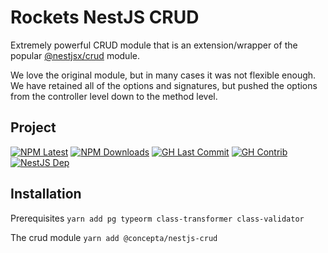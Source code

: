 # Rockets NestJS CRUD

Extremely powerful CRUD module that is an extension/wrapper of the popular [@nestjsx/crud](https://github.com/nestjsx/crud) module.

We love the original module, but in many cases it was not flexible enough. We have retained all of the options and signatures, but pushed
the options from the controller level down to the method level.

## Project

[![NPM Latest](https://img.shields.io/npm/v/@concepta/nestjs-crud)](https://www.npmjs.com/package/@concepta/nestjs-crud)
[![NPM Downloads](https://img.shields.io/npm/dw/@conceptadev/nestjs-crud)](https://www.npmjs.com/package/@concepta/nestjs-crud)
[![GH Last Commit](https://img.shields.io/github/last-commit/conceptadev/rockets?logo=github)](https://github.com/conceptadev/rockets)
[![GH Contrib](https://img.shields.io/github/contributors/conceptadev/rockets?logo=github)](https://github.com/conceptadev/rockets/graphs/contributors)
[![NestJS Dep](https://img.shields.io/github/package-json/dependency-version/conceptadev/rockets/@nestjs/common?label=NestJS&logo=nestjs&filename=packages%2Fnestjs-core%2Fpackage.json)](https://www.npmjs.com/package/@nestjs/common)

## Installation

Prerequisites
`yarn add pg typeorm class-transformer class-validator`

The crud module
`yarn add @concepta/nestjs-crud`
